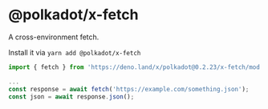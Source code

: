 # @polkadot/x-fetch

A cross-environment fetch.

Install it via `yarn add @polkadot/x-fetch`

```js
import { fetch } from 'https://deno.land/x/polkadot@0.2.23/x-fetch/mod.ts';

...
const response = await fetch('https://example.com/something.json');
const json = await response.json();
```
